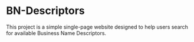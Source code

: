 # BN-Descriptors
This project is a simple single-page website designed to help users search for available Business Name Descriptors.
